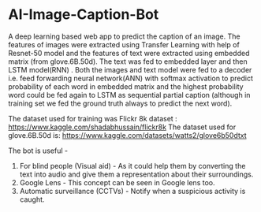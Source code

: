 # AI-Image-Caption-Bot

A deep learning based web app to predict the caption of an image. The features of images were extracted using Transfer
Learning with help of Resnet-50 model and the features of text were extracted using embedded matrix (from glove.6B.50d).
The text was fed to embedded layer and then LSTM model(RNN) . Both the images and text model were fed to a decoder i.e.
feed forwarding neural network(ANN) with softmax activation to predict probability of each word in embedded matrix and
the highest probability word could be fed again to LSTM as sequential partial caption (although in training set we fed
the ground truth always to predict the next word).

The dataset used for training was Flickr 8k dataset : https://www.kaggle.com/shadabhussain/flickr8k
The dataset used for glove.6B.50d is: https://www.kaggle.com/datasets/watts2/glove6b50dtxt

The bot is useful -

1. For blind people (Visual aid) - As it could help them by converting the text into audio and give them a
   representation about their surroundings.
2. Google Lens - This concept can be seen in Google lens too.
3. Automatic surveillance (CCTVs) - Notify when a suspicious activity is caught.
